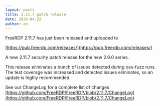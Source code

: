 ```yaml
---
layout: posts
title: 2.11.7 patch release
date: 2024-04-22
author: an
---
```


FreeRDP 2.11.7 has just been released and uploaded to

[https://pub.freerdp.com/releases/](https://pub.freerdp.com/releases/)

A new 2.11.7 security patch release for the new 2.0.0 series.

This release eliminates a bunch of issues detected during oss-fuzz runs.
The test coverage was increased and detected issues eliminates, so an update
is highly recommended.

See our ChangeLog for a complete list of changes [https://github.com/FreeRDP/FreeRDP/blob/2.11.7/ChangeLog](https://github.com/FreeRDP/FreeRDP/blob/2.11.7/ChangeLog)
